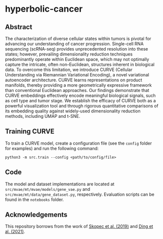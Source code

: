 # hyperbolic-cancer

## Abstract
The characterization of diverse cellular states within tumors is pivotal for advancing our understanding of cancer progression. Single-cell RNA sequencing (scRNA-seq) provides unprecedented resolution into these states; however, prevailing dimensionality reduction techniques predominantly operate within Euclidean space, which may not optimally capture the intricate, often non-Euclidean, structures inherent in biological data. To overcome this limitation, we introduce CURVE (Cellular Understanding via Riemannian Variational Encoding), a novel variational autoencoder architecture. CURVE learns representations on product manifolds, thereby providing a more geometrically expressive framework than conventional Euclidean approaches. Our findings demonstrate that CURVE embeddings effectively encode meaningful biological signals, such as cell type and tumor stage. We establish the efficacy of CURVE both as a powerful visualization tool and through rigorous quantitative comparisons of its embedding quality against widely-used dimensionality reduction methods, including UMAP and t-SNE.

## Training CURVE
To train a CURVE model, create a configuration file (see the `config` folder for examples) and run the following command:
```
python3 -m src.train --config <path/to/config/file>
```

## Code
The model and dataset implementations are located at `src/mvae/mt/mvae/models/gene_vae.py` and `src/mvae/mt/data/gene_dataset.py`, respectively. Evaluation scripts can be found in the `notebooks` folder.

## Acknowledgements
This repository borrows from the work of [Skopec et al. (2019)](https://github.com/oskopek/mvae) and [Ding et al. (2021)](https://github.com/klarman-cell-observatory/scPhere).
